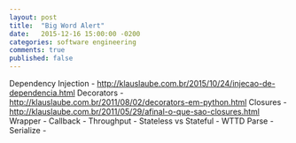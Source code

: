 ```yaml
---
layout: post
title:  "Big Word Alert"
date:   2015-12-16 15:00:00 -0200
categories: software engineering
comments: true
published: false
---
```


Dependency Injection - http://klauslaube.com.br/2015/10/24/injecao-de-dependencia.html
Decorators - http://klauslaube.com.br/2011/08/02/decorators-em-python.html
Closures - http://klauslaube.com.br/2011/05/29/afinal-o-que-sao-closures.html
Wrapper -
Callback - 
Throughput - 
Stateless vs Stateful - WTTD
Parse - 
Serialize - 